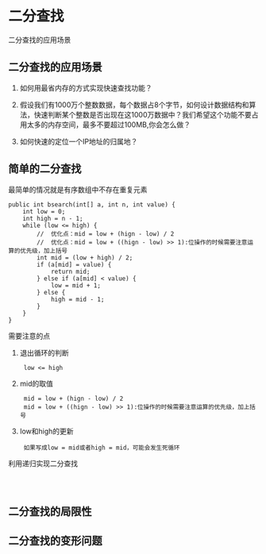# 二分查找


二分查找的应用场景

<!--more-->


## 二分查找的应用场景

1. 如何用最省内存的方式实现快速查找功能？

2. 假设我们有1000万个整数数据，每个数据占8个字节，如何设计数据结构和算法，快速判断某个整数是否出现在这1000万数据中？我们希望这个功能不要占用太多的内存空间，最多不要超过100MB,你会怎么做？

3. 如何快速的定位一个IP地址的归属地？

## 简单的二分查找

最简单的情况就是有序数组中不存在重复元素

```
public int bsearch(int[] a, int n, int value) {
    int low = 0;
    int high = n - 1;
    while (low <= high) {
        //  优化点：mid = low + (hign - low) / 2
        //  优化点：mid = low + ((hign - low) >> 1):位操作的时候需要注意运算的优先级，加上括号
        int mid = (low + high) / 2;
        if (a[mid] = value) {
            return mid;
        } else if (a[mid] < value) {
            low = mid + 1;
        } else {
            high = mid - 1;
        }
    }
}

```

需要注意的点

1. 退出循环的判断

        low <= high

2. mid的取值

        mid = low + (hign - low) / 2
        mid = low + ((hign - low) >> 1):位操作的时候需要注意运算的优先级，加上括号

3. low和high的更新

        如果写成low = mid或者high = mid，可能会发生死循环

利用递归实现二分查找

```



```

## 二分查找的局限性






## 二分查找的变形问题
